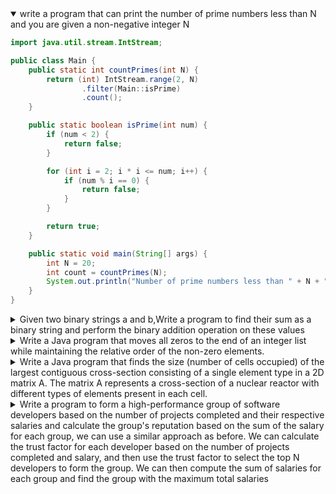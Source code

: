 <details open>
<summary>write a program that can print the number of prime numbers less than N and you are given a non-negative integer N</summary>
<p>

```java
import java.util.stream.IntStream;

public class Main {
    public static int countPrimes(int N) {
        return (int) IntStream.range(2, N)
                .filter(Main::isPrime)
                .count();
    }

    public static boolean isPrime(int num) {
        if (num < 2) {
            return false;
        }

        for (int i = 2; i * i <= num; i++) {
            if (num % i == 0) {
                return false;
            }
        }

        return true;
    }

    public static void main(String[] args) {
        int N = 20;
        int count = countPrimes(N);
        System.out.println("Number of prime numbers less than " + N + ": " + count);
    }
}

```

</p>
</details>


<details>
<summary>Given two binary strings a and b,Write a program to find their sum as a binary string and perform the binary addition operation on these values  </summary>
<p>

```java
public class Main {
    public static String addBinary(String a, String b) {
        int carry = 0; // Initialize carry to 0
        StringBuilder result = new StringBuilder(); // StringBuilder to build the result string

        // Pad the strings with leading zeros if necessary
        int maxLength = Math.max(a.length(), b.length());
        while (a.length() < maxLength)
            a = "0" + a;
        while (b.length() < maxLength)
            b = "0" + b;

        // Perform binary addition
        for (int i = maxLength - 1; i >= 0; i--) {
            int digitA = a.charAt(i) - '0';
            int digitB = b.charAt(i) - '0';
            int sum = digitA + digitB + carry;
            result.insert(0, sum % 2); // Append the result (sum modulo 2) to the left side
            carry = sum / 2; // Determine the carry-over value for the next addition
        }

        // Handle any remaining carry-over
        if (carry > 0)
            result.insert(0, carry);

        return result.toString();
    }

    public static void main(String[] args) {
        String a = "1010";
        String b = "1111";
        String sum = addBinary(a, b);
        System.out.println("Sum: " + sum);
    }
}

```

</p>
</details>



<details>
<summary>Write a Java program that moves all zeros to the end of an integer list while maintaining the relative order of the non-zero elements.</summary>
<p>

```java
import java.util.List;

public class Main {
    public static void moveZeroes(List<Integer> nums) {
        int nonZeroIndex = 0; // Pointer to keep track of the position to swap non-zero elements
        
        // Move all the non-zero elements to the beginning of the list
        for (int i = 0; i < nums.size(); i++) {
            if (nums.get(i) != 0) {
                nums.set(nonZeroIndex, nums.get(i));
                nonZeroIndex++;
            }
        }
        
        // Fill the remaining elements with zeros
        while (nonZeroIndex < nums.size()) {
            nums.set(nonZeroIndex, 0);
            nonZeroIndex++;
        }
    }
    
    public static void main(String[] args) {
        // Test case
        List<Integer> nums = List.of(0, 1, 0, 3, 12);
        System.out.println("Before: " + nums);
        
        moveZeroes(nums);
        
        System.out.println("After: " + nums);
    }
}


```

</p>
</details>
    
<details>
<summary>Write a Java program that finds the size (number of cells occupied) of the largest contiguous cross-section consisting of a single element type in a 2D matrix A. The matrix A represents a cross-section of a nuclear reactor with different types of elements present in each cell.</summary>
<p>

```java
public class LargestCrossSectionSize {
    public static int findLargestCrossSection(int[][] matrix) {
        int maxCount = 0;  // Size of the largest contiguous cross-section
        int rowCount = matrix.length;     // Number of rows
        int colCount = matrix[0].length;  // Number of columns

        // Initialize visited matrix to keep track of visited cells
        boolean[][] visited = new boolean[rowCount][colCount];

        // Iterate over each cell in the matrix
        for (int i = 0; i < rowCount; i++) {
            for (int j = 0; j < colCount; j++) {
                if (!visited[i][j]) {
                    int count = getCrossSectionSize(matrix, visited, i, j, matrix[i][j]);
                    if (count > maxCount) {
                        maxCount = count;
                    }
                }
            }
        }

        return maxCount;
    }

    private static int getCrossSectionSize(int[][] matrix, boolean[][] visited, int row, int col, int elementType) {
        int rowCount = matrix.length;     // Number of rows
        int colCount = matrix[0].length;  // Number of columns

        // If the cell is out of bounds, has a different element type, or has been visited, return 0
        if (row < 0 || row >= rowCount || col < 0 || col >= colCount || matrix[row][col] != elementType || visited[row][col]) {
            return 0;
        }

        visited[row][col] = true;  // Mark the cell as visited

        // Recursively check the neighboring cells
        int count = 1;
        count += getCrossSectionSize(matrix, visited, row - 1, col, elementType);  // Up
        count += getCrossSectionSize(matrix, visited, row + 1, col, elementType);  // Down
        count += getCrossSectionSize(matrix, visited, row, col - 1, elementType);  // Left
        count += getCrossSectionSize(matrix, visited, row, col + 1, elementType);  // Right

        return count;
    }

    public static void main(String[] args) {
        int[][] matrix = {
            {1, 1, 2, 3},
            {1, 1, 1, 3},
            {4, 4, 4, 4},
            {5, 5, 5, 6}
        };

        int largestCrossSectionSize = findLargestCrossSection(matrix);
        System.out.println("Size of the largest contiguous cross-section: " + largestCrossSectionSize);
    }
}



```

</p>
</details>

    
<details>
<summary>Write a program to form a high-performance group of software developers based on the number of projects completed and their respective salaries and calculate the group's reputation based on the sum of the salary for each group, we can use a similar approach as before. We can calculate the trust factor for each developer based on the number of projects completed and salary, and then use the trust factor to select the top N developers to form the group. We can then compute the sum of salaries for each group and find the group with the maximum total salaries </summary>
<p>

```java
import java.util.ArrayList;
import java.util.Comparator;
import java.util.List;

public class Developer {
    private String name;
    private int salary;
    private int projectsCompleted;

    public Developer(String name, int salary, int projectsCompleted) {
        this.name = name;
        this.salary = salary;
        this.projectsCompleted = projectsCompleted;
    }

    public String getName() {
        return name;
    }

    public int getSalary() {
        return salary;
    }

    public int getProjectsCompleted() {
        return projectsCompleted;
    }
}

public class Main {
    public static void main(String[] args) {
        List<Developer> developers = new ArrayList<>();
        // Add the developer information to the list
        developers.add(new Developer("Developer A", 3000, 10));
        developers.add(new Developer("Developer B", 4000, 15));
        developers.add(new Developer("Developer C", 2500, 20));
        developers.add(new Developer("Developer D", 3500, 12));
        developers.add(new Developer("Developer E", 2000, 25));
        developers.add(new Developer("Developer F", 5000, 8));
        developers.add(new Developer("Developer G", 1500, 30));
        developers.add(new Developer("Developer H", 4500, 11));
        developers.add(new Developer("Developer I", 1000, 40));
        developers.add(new Developer("Developer J", 6000, 5));

        // Sort the developers by the number of projects completed and salary
        developers.sort(Comparator.comparingInt(Developer::getProjectsCompleted).reversed()
                                    .thenComparingInt(Developer::getSalary));

        // Create a group of developers with the most projects completed but low salary
        List<Developer> group = new ArrayList<>();
        for (Developer developer : developers) {
            if (developer.getSalary() < 3000) {
                group.add(developer);
            }
        }

        // Print the group's members
        System.out.println("Group Members:");
        for (Developer developer : group) {
            System.out.println(developer.getName());
        }
    }
}


```

</p>
</details>
